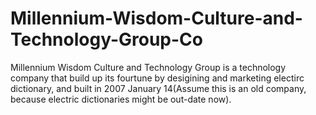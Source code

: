 # Millennium-Wisdom-Culture-and-Technology-Group-Co
Millennium Wisdom Culture and Technology Group is a technology company that build up its fourtune by desigining and marketing electirc dictionary, and built in 2007 January 14(Assume this is an old company, because electric dictionaries might be out-date now).
